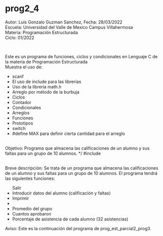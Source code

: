 # prog2_4
<p>Autor: Luis Gonzalo Guzman Sanchez, Fecha: 28/03/2022 <br>
Escuela: Universidad del Valle de Mexico Campus Villahermosa <br>
Materia: Programación Estructurada <br>
Ciclo: 01/2022</p>
<br>
<p>Este es un programa de funciones, ciclos y condicionales en Lenguaje C de la materia de Programación Estructurada<br>
Muestra el uso de:
  <ul>
    <li>scanf</li>
    <li>El uso de include para las librerías</li>
    <li>Uso de la librería math.h</li>
    <li>Arreglo por método de la burbuja</li>
    <li>Ciclos</li>
    <li>Contador</li>
    <li>Condicionales</li>
    <li>Arreglos</li>
    <li>Funciones</li>
    <li>Prototipos</li>
    <li>switch</li>
    <li>#define MAX  para definir cierta cantidad para el arreglo</li>
    </ul>
    </p>
<br>
Objetivo: Programa que almacena las calificaciones de un alumno y sus faltas para un grupo de 10 alumnos.
*/
#include<stdio.h>
<br>
<br>
<p>Breve descripción: 
Se trata de un programa que almacena las calificaciones de un alumno y sus faltas para un grupo de 10 alumnos. El programa tendrá las siguientes funciones:
<ul>
<lie>Salir</li>
<li>Introducir datos del alumno (calificación y faltas)</li>
<li>Imprimir<li>
<li>Promedio del grupo</li>
<li>Cuantos aprobaron</li>
<li>Porcentaje de asistencia de cada alumno (32 asistencias)</li>
</ul>
Aviso: Este es la continuación del programa de prog_est_parcial2_prog3.
</p>
